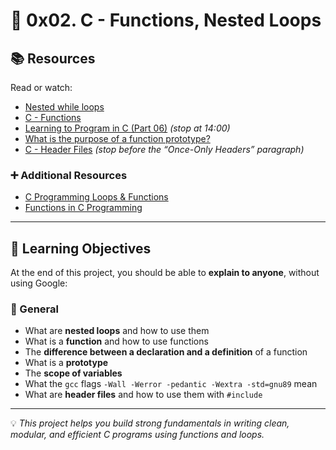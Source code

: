 # 📘 0x02. C - Functions, Nested Loops

## 📚 Resources

Read or watch:

* [Nested while loops](#)
* [C - Functions](#)
* [Learning to Program in C (Part 06)](#) *(stop at 14:00)*
* [What is the purpose of a function prototype?](#)
* [C - Header Files](#) *(stop before the “Once-Only Headers” paragraph)*

### ➕ Additional Resources

* [C Programming Loops & Functions](#)
* [Functions in C Programming](#)

---

## 🎯 Learning Objectives

At the end of this project, you should be able to **explain to anyone**, without using Google:

### 🧩 General

* What are **nested loops** and how to use them
* What is a **function** and how to use functions
* The **difference between a declaration and a definition** of a function
* What is a **prototype**
* The **scope of variables**
* What the `gcc` flags `-Wall -Werror -pedantic -Wextra -std=gnu89` mean
* What are **header files** and how to use them with `#include`

---

💡 *This project helps you build strong fundamentals in writing clean, modular, and efficient C programs using functions and loops.*
